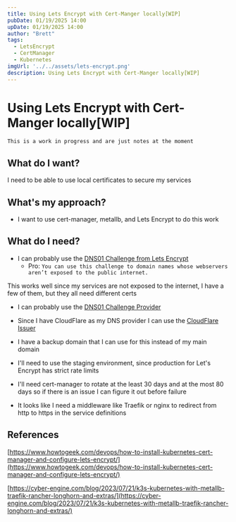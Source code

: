 ```yaml
---
title: Using Lets Encrypt with Cert-Manger locally[WIP]
pubDate: 01/19/2025 14:00
upDate: 01/19/2025 14:00
author: "Brett"
tags:
  - LetsEncrypt
  - CertManager
  - Kubernetes
imgUrl: '../../assets/lets-encrypt.png'
description: Using Lets Encrypt with Cert-Manger locally[WIP]
---
```



# Using Lets Encrypt with Cert-Manger locally[WIP]

```text
This is a work in progress and are just notes at the moment
```



## What do I want?
I need to be able to use local certificates to secure my services

## What's my approach?

* I want to use cert-manager, metallb, and Lets Encrypt to do this work

## What do I need? 

* I can probably use the [DNS01 Challenge from Lets Encrypt](https://letsencrypt.org/docs/challenge-types/#dns-01-challenge)
    * Pro: `You can use this challenge to domain names whose webservers aren’t exposed to the public internet.`

This works well since my services are not exposed to the internet, I have a few of them, but they all need different
certs

* I can probably use the [DNS01 Challenge Provider](https://cert-manager.io/docs/configuration/acme/dns01/)
* Since I have CloudFlare as my DNS provider I can use the [CloudFlare Issuer](https://cert-manager.io/docs/configuration/acme/dns01/cloudflare/)
* I have a backup domain that I can use for this instead of my main domain
* I'll need to use the staging environment, since production for Let's Encrypt has strict rate limits
* I'll need cert-manager to rotate at the least 30 days and at the most 80 days so if there is an issue I can
figure it out before failure

* It looks like I need a middleware like Traefik or nginx to redirect from http to https in the service definitions



## References

[https://www.howtogeek.com/devops/how-to-install-kubernetes-cert-manager-and-configure-lets-encrypt/](https://www.howtogeek.com/devops/how-to-install-kubernetes-cert-manager-and-configure-lets-encrypt/)

[https://cyber-engine.com/blog/2023/07/21/k3s-kubernetes-with-metallb-traefik-rancher-longhorn-and-extras/](https://cyber-engine.com/blog/2023/07/21/k3s-kubernetes-with-metallb-traefik-rancher-longhorn-and-extras/)
